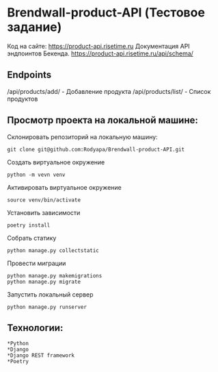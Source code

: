 # Brendwall-product-API (Тестовое задание)
Код на сайте: https://product-api.risetime.ru
Документация API эндпоинтов Бекенда. https://product-api.risetime.ru/api/schema/

## Endpoints
/api/products/add/ - Добавление продукта
/api/products/list/ - Список продуктов
## Просмотр проекта на локальной машине:
Склонировать репозиторий на локальную машину:
```
git clone git@github.com:Rodyapa/Brendwall-product-API.git
```
Создать виртуальное окружение
```
python -m vevn venv 
```
Активировать виртуальное окружение
```
source venv/bin/activate
```
Установить зависимости
```
poetry install
```
Собрать статику
```
python manage.py collectstatic
```
Провести миграции
```
python manage.py makemigrations
python manage.py migrate
```
Запустить локальный сервер
```
python manage.py runserver
```

## Технологии:
    *Python
    *Django
    *Django REST framework
    *Poetry

